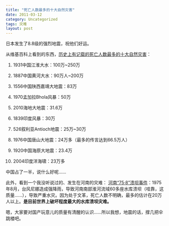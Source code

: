 ```yaml
---
title: "死亡人数最多的十大自然灾害"
date: 2011-03-12
category: Uncategorized
tags: 灾难
layout: post
---
```


日本发生了8.8级的强烈地震，祝他们好运。



从维基百科上看到的东西，[历史上有记载的死亡人数最多的十大自然灾害](http://en.wikipedia.org/wiki/List_of_deadliest_natural_disasters#Ten_deadliest_natural_disasters_of_the_past_century)：

1. 1931中国江淮大水：100万~250万

2. 1887中国黄河大水：90万人~200万

3. 1556中国陕西嘉靖大地震：83万

4. 1970孟加拉Bhola风暴：50万

5. 2010海地大地震：31.6万

6. 1839印度风暴：30万

7. 526叙利亚Antioch地震：25万~30万

8. 1976中国唐山大地震：24万多（最多的传言达到66.5万人）

9. 1920中国海原大地震：23.4万

10. 2004印度洋海啸：23万多

中国占了一半，说什么好呢……



此外，看到一个我没听说过的、发生在河南的灾难：
 [河南“75·8”溃坝事件](http://zh.wikipedia.org/wiki/%E6%B2%B3%E5%8D%97%E2%80%9C75%C2%B78%E2%80%9D%E6%BA%83%E5%9D%9D%E4%BA%8B%E4%BB%B6)：1975年8月，台风尼娜造成强降雨，导致河南南部淮河流域60多座水库溃坝（哇靠，这质量……），导致严重水灾。因为处于文革，死亡人数不明确，最多的估计在20万人以上。**是目前世界上破坏程度最大的水库溃坝灾难。**



嗯，大家要对国产玩意儿的质量有清醒的认识……所以我想，地震的话，撑几把伞跳楼吧。
